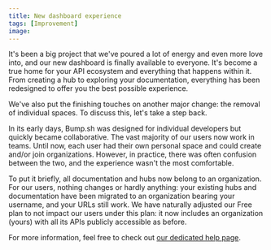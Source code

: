```yaml
---
title: New dashboard experience
tags: [Improvement]
image: 
---
```


It's been a big project that we've poured a lot of energy and even more love into, and our new dashboard is finally available to everyone.
It's become a true home for your API ecosystem and everything that happens within it. From creating a hub to exploring your documentation, everything has been redesigned to offer you the best possible experience.

We've also put the finishing touches on another major change: the removal of individual spaces. To discuss this, let's take a step back.

In its early days, Bump.sh was designed for individual developers but quickly became collaborative. The vast majority of our users now work in teams.
Until now, each user had their own personal space and could create and/or join organizations. However, in practice, there was often confusion between the two, and the experience wasn't the most comfortable.

To put it briefly, all documentation and hubs now belong to an organization.
For our users, nothing changes or hardly anything: your existing hubs and documentation have been migrated to an organization bearing your username, and your URLs still work.
We have naturally adjusted our Free plan to not impact our users under this plan: it now includes an organization (yours) with all its APIs publicly accessible as before.

For more information, feel free to check out [our dedicated help page](/help/organizations/personal-user-account-migration/).